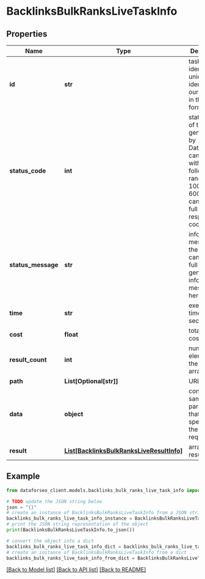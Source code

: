 # BacklinksBulkRanksLiveTaskInfo


## Properties

Name | Type | Description | Notes
------------ | ------------- | ------------- | -------------
**id** | **str** | task identifier unique task identifier in our system in the UUID format | [optional] 
**status_code** | **int** | status code of the task generated by DataForSEO, can be within the following range: 10000-60000 you can find the full list of the response codes here | [optional] 
**status_message** | **str** | informational message of the task you can find the full list of general informational messages here | [optional] 
**time** | **str** | execution time, seconds | [optional] 
**cost** | **float** | total tasks cost, USD | [optional] 
**result_count** | **int** | number of elements in the result array | [optional] 
**path** | **List[Optional[str]]** | URL path | [optional] 
**data** | **object** | contains the same parameters that you specified in the POST request | [optional] 
**result** | [**List[BacklinksBulkRanksLiveResultInfo]**](BacklinksBulkRanksLiveResultInfo.md) | array of results | [optional] 

## Example

```python
from dataforseo_client.models.backlinks_bulk_ranks_live_task_info import BacklinksBulkRanksLiveTaskInfo

# TODO update the JSON string below
json = "{}"
# create an instance of BacklinksBulkRanksLiveTaskInfo from a JSON string
backlinks_bulk_ranks_live_task_info_instance = BacklinksBulkRanksLiveTaskInfo.from_json(json)
# print the JSON string representation of the object
print(BacklinksBulkRanksLiveTaskInfo.to_json())

# convert the object into a dict
backlinks_bulk_ranks_live_task_info_dict = backlinks_bulk_ranks_live_task_info_instance.to_dict()
# create an instance of BacklinksBulkRanksLiveTaskInfo from a dict
backlinks_bulk_ranks_live_task_info_from_dict = BacklinksBulkRanksLiveTaskInfo.from_dict(backlinks_bulk_ranks_live_task_info_dict)
```
[[Back to Model list]](../README.md#documentation-for-models) [[Back to API list]](../README.md#documentation-for-api-endpoints) [[Back to README]](../README.md)


